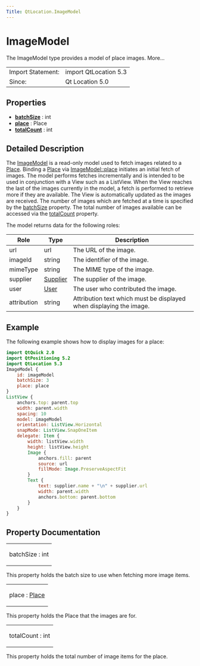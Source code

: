```yaml
---
Title: QtLocation.ImageModel
---
```

        
ImageModel
==========

<span class="subtitle"></span>
The ImageModel type provides a model of place images. More...

|                   |                       |
|-------------------|-----------------------|
| Import Statement: | import QtLocation 5.3 |
| Since:            | Qt Location 5.0       |

<span id="properties"></span>
Properties
----------

-   ****[batchSize](#batchSize-prop)**** : int
-   ****[place](#place-prop)**** : Place
-   ****[totalCount](#totalCount-prop)**** : int

<span id="details"></span>
Detailed Description
--------------------

The [ImageModel](index.html) is a read-only model used to fetch images related to a [Place](../QtLocation.location-cpp-qml.md#place). Binding a [Place](../QtLocation.location-cpp-qml.md#place) via [ImageModel::place](#place-prop) initiates an initial fetch of images. The model performs fetches incrementally and is intended to be used in conjunction with a View such as a ListView. When the View reaches the last of the images currently in the model, a fetch is performed to retrieve more if they are available. The View is automatically updated as the images are received. The number of images which are fetched at a time is specified by the [batchSize](#batchSize-prop) property. The total number of images available can be accessed via the [totalCount](#totalCount-prop) property.

The model returns data for the following roles:

| Role        | Type                                          | Description                                                         |
|-------------|-----------------------------------------------|---------------------------------------------------------------------|
| url         | url                                           | The URL of the image.                                               |
| imageId     | string                                        | The identifier of the image.                                        |
| mimeType    | string                                        | The MIME type of the image.                                         |
| supplier    | [Supplier](../QtLocation.Supplier.md) | The supplier of the image.                                          |
| user        | [User](../QtLocation.User.md)         | The user who contributed the image.                                 |
| attribution | string                                        | Attribution text which must be displayed when displaying the image. |

<span id="example"></span>
Example
-------

The following example shows how to display images for a place:

``` qml
import QtQuick 2.0
import QtPositioning 5.2
import QtLocation 5.3
ImageModel {
    id: imageModel
    batchSize: 3
    place: place
}
ListView {
    anchors.top: parent.top
    width: parent.width
    spacing: 10
    model: imageModel
    orientation: ListView.Horizontal
    snapMode: ListView.SnapOneItem
    delegate: Item {
        width: listView.width
        height: listView.height
        Image {
            anchors.fill: parent
            source: url
            fillMode: Image.PreserveAspectFit
        }
        Text {
            text: supplier.name + "\n" + supplier.url
            width: parent.width
            anchors.bottom: parent.bottom
        }
    }
}
```

Property Documentation
----------------------

<table>
<colgroup>
<col width="100%" />
</colgroup>
<tbody>
<tr class="odd">
<td><p><span id="batchSize-prop"></span><span class="name">batchSize</span> : <span class="type">int</span></p></td>
</tr>
</tbody>
</table>

This property holds the batch size to use when fetching more image items.

<table>
<colgroup>
<col width="100%" />
</colgroup>
<tbody>
<tr class="odd">
<td><p><span id="place-prop"></span><span class="name">place</span> : <span class="type"><a href="QtLocation.Place.md">Place</a></span></p></td>
</tr>
</tbody>
</table>

This property holds the Place that the images are for.

<table>
<colgroup>
<col width="100%" />
</colgroup>
<tbody>
<tr class="odd">
<td><p><span id="totalCount-prop"></span><span class="name">totalCount</span> : <span class="type">int</span></p></td>
</tr>
</tbody>
</table>

This property holds the total number of image items for the place.

